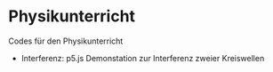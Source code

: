 # Physikunterricht
Codes für den Physikunterricht

* Interferenz: p5.js Demonstation zur Interferenz zweier Kreiswellen
